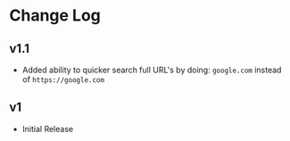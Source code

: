 # Change Log

## v1.1

- Added ability to quicker search full URL's by doing: `google.com` instead of `https://google.com`

## v1

- Initial Release
